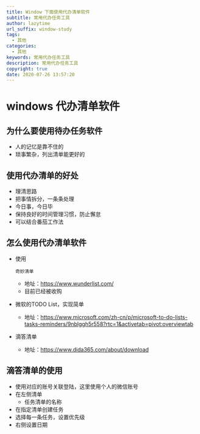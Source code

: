 ```yaml
---
title: Window 下面使用代办清单软件
subtitle: 常用代办任务工具
author: lazytime
url_suffix: window-study
tags:
  - 其他
categories:
  - 其他
keywords: 常用代办任务工具
description: 常用代办任务工具
copyright: true
date: 2020-07-26 13:57:20
---
```


# windows 代办清单软件

## 为什么要使用待办任务软件

- 人的记忆是靠不住的
- 琐事繁杂，列出清单能更好的

## 使用代办清单的好处

- 理清思路
- 把事情拆分，一条条处理
- 今日事，今日毕
- 保持良好的时间管理习惯，防止懈怠
- 可以结合番茄工作法

## 怎么使用代办清单软件

- 使用

  ```
  奇妙清单
  ```

  - 地址：https://www.wunderlist.com/
  - 目前已经被收购

- 微软的TODO List，实现简单

  - 地址：https://www.microsoft.com/zh-cn/p/microsoft-to-do-lists-tasks-reminders/9nblggh5r558?rtc=1&activetab=pivot:overviewtab

- 滴答清单

  - 地址：https://www.dida365.com/about/download

## 滴答清单的使用

- 使用对应的账号关联登陆，这里使用个人的微信账号
- 在左侧清单
  - 任务清单的名称
- 在指定清单创建任务
- 选择每一条任务，设置优先级
- 右侧设置日期